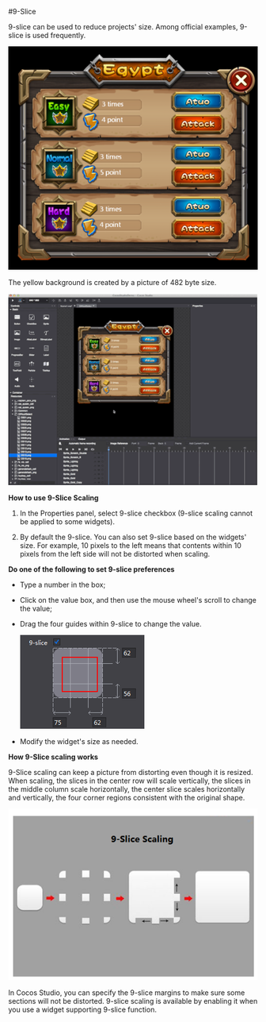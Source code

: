 #9-Slice

9-slice can be used to reduce projects' size. Among official examples, 9-slice is used frequently. 
 
![image](res_en/image001.png) 

The yellow background is created by a picture of 482 byte size.

![image](res_en/image002.png) 
 
**How to use 9-Slice Scaling** 

1. In the Properties panel, select 9-slice checkbox (9-slice scaling cannot be applied to some widgets). 

2. By default the 9-slice. You can also set 9-slice based on the widgets' size. For example, 10 pixels to the left means that contents within 10 pixels from the left side will not be distorted when scaling. 

**Do one of the following to set 9-slice preferences**

- Type a number in the box;

- Click on the value box, and then use the mouse wheel's scroll to change the value; 
	
- Drag the four guides within 9-slice to change the value. 

    ![image](res_en/image003.png) 
 
- Modify the widget's size as needed. 

**How 9-Slice scaling works**

9-Slice scaling can keep a picture from distorting even though it is resized. When scaling, the slices in the center row will scale vertically, the slices in the middle column scale horizontally, the center slice scales horizontally and vertically, the four corner regions consistent with the original shape. 

![image](res_en/image004.png) 

In Cocos Studio, you can specify the 9-slice margins to make sure some sections will not be distorted. 9-slice scaling is available by enabling it when you use a widget supporting 9-slice function. 
